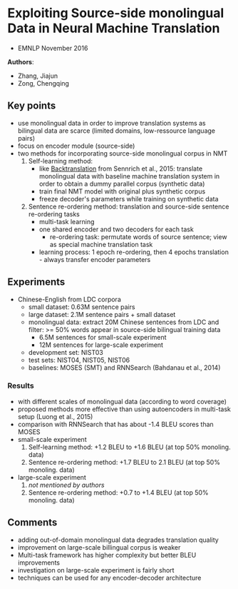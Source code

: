 # Exploiting Source-side monolingual Data in Neural Machine Translation
* EMNLP November 2016

**Authors**:
* Zhang, Jiajun
* Zong, Chengqing

## Key points
* use monolingual data in order to improve translation systems as bilingual data are scarce (limited domains, low-ressource language pairs)
* focus on encoder module (source-side)
* two methods for incorporating source-side monolingual corpus in NMT
    1. Self-learning method:
        * like [Backtranslation](https://github.com/ducthanhtran/paper_notes/blob/master/neural_machine_translation/15nov_improving_nmt_with_monolingual_data.md) from Sennrich et al., 2015: translate monolingual data with baseline machine translation system in order to obtain a dummy parallel corpus (synthetic data)
        * train final NMT model with original plus synthetic corpus
        * freeze decoder's parameters while training on synthetic data
    2. Sentence re-ordering method: translation and source-side sentence re-ordering tasks
        * multi-task learning
        * one shared encoder and two decoders for each task
            * re-ordering task: permutate words of source sentence; view as special machine translation task
        * learning process: 1 epoch re-ordering, then 4 epochs translation - always transfer encoder parameters


## Experiments
* Chinese-English from LDC corpora
    * small dataset: 0.63M sentence pairs
    * large dataset: 2.1M sentence pairs + small dataset
    * monolingual data: extract 20M Chinese sentences from LDC and filter: >= 50% words appear in source-side bilingual training data
        * 6.5M sentences for small-scale experiment
        * 12M sentences for large-scale experiment
    * development set: NIST03
    * test sets: NIST04, NIST05, NIST06
    * baselines: MOSES (SMT) and RNNSearch (Bahdanau et al., 2014)

### Results
* with different scales of monolingual data (according to word coverage)
* proposed methods more effective than using autoencoders in multi-task setup (Luong et al., 2015)
* comparison with RNNSearch that has about -1.4 BLEU scores than MOSES
* small-scale experiment
    1. Self-learning method: +1.2 BLEU to +1.6 BLEU (at top 50% monoling. data)
    2. Sentence re-ordering method: +1.7 BLEU to 2.1 BLEU (at top 50% monoling. data)
* large-scale experiment
    1. *not mentioned by authors*
    2. Sentence re-ordering method: +0.7 to +1.4 BLEU (at top 50% monoling. data)

## Comments
* adding out-of-domain monolingual data degrades translation quality
* improvement on large-scale billingual corpus is weaker
* Multi-task framework has higher complexity but better BLEU improvements
* investigation on large-scale experiment is fairly short
* techniques can be used for any encoder-decoder architecture
